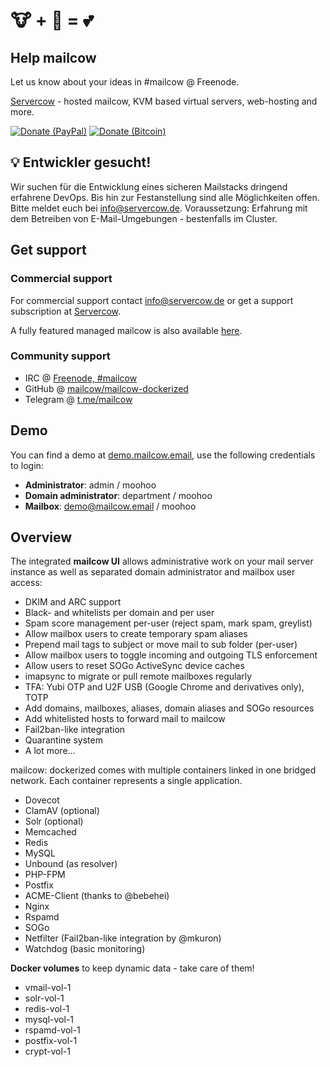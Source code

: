 # 🐮 + 🐋 = 💕

## Help mailcow

Let us know about your ideas in #mailcow @ Freenode.

[Servercow](https://www.servercow.de) - hosted mailcow, KVM based virtual servers, web-hosting and more.

[![Donate (PayPal)](https://img.shields.io/badge/Donate-PayPal-green.svg)](https://www.paypal.com/cgi-bin/webscr?cmd=_s-xclick&hosted_button_id=JWBSYHF4SMC68)
[![Donate (Bitcoin)](https://img.shields.io/badge/Donate-Bitcoin-blue.svg)](bitcoin:1E5rgzgA1sS3QH7r1ToWxRC3GEavfsGMrx)

## 💡 Entwickler gesucht!
Wir suchen für die Entwicklung eines sicheren Mailstacks dringend erfahrene DevOps. Bis hin zur Festanstellung sind alle Möglichkeiten offen. Bitte meldet euch bei info@servercow.de. Voraussetzung: Erfahrung mit dem Betreiben von E-Mail-Umgebungen - bestenfalls im Cluster.

## Get support

### Commercial support

For commercial support contact [info@servercow.de](mailto:info@servercow.de) or get a support subscription at [Servercow](https://www.servercow.de/mailcow#support).

A fully featured managed mailcow is also available [here](https://www.servercow.de/mailcow#managed).

### Community support

- IRC @ [Freenode, #mailcow](irc://irc.freenode.org:6667/mailcow)
- GitHub @ [mailcow/mailcow-dockerized](https://github.com/mailcow/mailcow-dockerized)
- Telegram @ [t.me/mailcow](https://t.me/mailcow)

## Demo

You can find a demo at [demo.mailcow.email](https://demo.mailcow.email), use the following credentials to login:

- **Administrator**: admin / moohoo
- **Domain administrator**: department / moohoo
- **Mailbox**: demo@mailcow.email / moohoo

## Overview

The integrated **mailcow UI** allows administrative work on your mail server instance as well as separated domain administrator and mailbox user access:

- DKIM and ARC support
- Black- and whitelists per domain and per user
- Spam score management per-user (reject spam, mark spam, greylist)
- Allow mailbox users to create temporary spam aliases
- Prepend mail tags to subject or move mail to sub folder (per-user)
- Allow mailbox users to toggle incoming and outgoing TLS enforcement
- Allow users to reset SOGo ActiveSync device caches
- imapsync to migrate or pull remote mailboxes regularly
- TFA: Yubi OTP and U2F USB (Google Chrome and derivatives only), TOTP
- Add domains, mailboxes, aliases, domain aliases and SOGo resources
- Add whitelisted hosts to forward mail to mailcow
- Fail2ban-like integration
- Quarantine system
- A lot more...

mailcow: dockerized comes with multiple containers linked in one bridged network.
Each container represents a single application.

- Dovecot
- ClamAV (optional)
- Solr (optional)
- Memcached
- Redis
- MySQL
- Unbound (as resolver)
- PHP-FPM
- Postfix
- ACME-Client (thanks to @bebehei)
- Nginx
- Rspamd
- SOGo
- Netfilter (Fail2ban-like integration by @mkuron)
- Watchdog (basic monitoring)

**Docker volumes** to keep dynamic data - take care of them!

- vmail-vol-1
- solr-vol-1
- redis-vol-1
- mysql-vol-1
- rspamd-vol-1
- postfix-vol-1
- crypt-vol-1
